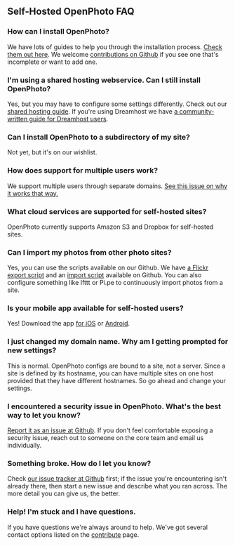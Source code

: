 ## Self-Hosted OpenPhoto FAQ
### How can I install OpenPhoto?
We have lots of guides to help you through the installation process. <a href="http://theopenphotoproject.org/documentation">Check them out here</a>. We welcome <a href="http://github.com/photo/frontend">contributions on Github</a> if you see one that's incomplete or want to add one.

### I'm using a shared hosting webservice. Can I still install OpenPhoto?
Yes, but you may have to configure some settings differently. Check out our <a href="https://github.com/photo/frontend/blob/master/documentation/guides/InstallationSharedHosting.markdown">shared hosting guide</a>. If you're using Dreamhost we have <a href="https://github.com/photo/frontend/blob/master/documentation/guides/InstallationDreamhost.markdown">a community-written guide for Dreamhost users</a>.

### Can I install OpenPhoto to a subdirectory of my site?
Not yet, but it's on our wishlist.

### How does support for multiple users work?
We support multiple users through separate domains. <a href="https://github.com/photo/frontend/issues/318">See this issue on why it works that way.</a>

### What cloud services are supported for self-hosted sites?
OpenPhoto currently supports Amazon S3 and Dropbox for self-hosted sites.

### Can I import my photos from other photo sites?
Yes, you can use the scripts available on our Github. We have <a href="https://github.com/photo/export-flickr">a Flickr export script</a> and an <a href="https://github.com/photo/import">import script</a> available on Github. You can also configure something like Ifttt or Pi.pe to continuously import photos from a site.

### Is your mobile app available for self-hosted users?
Yes! Download the app <a href="http://itunes.com/apps/theopenphotoapp">for iOS</a> or <a href="https://play.google.com/store/apps/details?id=me.openphoto.android.app">Android</a>.

### I just changed my domain name. Why am I getting prompted for new settings?
This is normal. OpenPhoto configs are bound to a site, not a server. Since a site is defined by its hostname, you can have multiple sites on one host provided that they have different hostnames. So go ahead and change your settings.

### I encountered a security issue in OpenPhoto. What's the best way to let you know?
<a href="https://github.com/photo/frontend/issues">Report it as an issue at Github</a>. If you don't feel comfortable exposing a security issue, reach out to someone on the core team and email us individually.

### Something broke. How do I let you know?
Check <a href="https://github.com/photo/frontend/issues">our issue tracker at Github</a> first; if the issue you're encountering isn't already there, then start a new issue and describe what you ran across. The more detail you can give us, the better.

### Help! I'm stuck and I have questions.
If you have questions we're always around to help. We've got several contact options listed on the <a href="http://theopenphotoproject.org/contribute">contribute</a> page.
